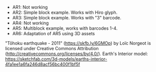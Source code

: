 - AR1: Not working
- AR2: Simple block example. Works with Hiro glyph.
- AR3: Simple block example. Works with "3" barcode.
- AR4: Not working
- AR5: Multiblock example, works with barcodes 1-4.
- AR6: Adaptation of AR5 using 3D assets


"Tōhoku earthquake - 2011" (https://skfb.ly/6GMOp) by Loïc Norgeot is licensed under Creative Commons Attribution (http://creativecommons.org/licenses/by/4.0/).
Earth's Interior model: https://sketchfab.com/3d-models/earths-interior-4fa1ee1a6fa246d8acf56bc400f1bf5f
